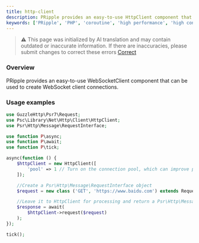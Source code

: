 ```yaml
---
title: http-client
description: PRipple provides an easy-to-use HttpClient component that can be used to create HTTP client connections. It also supports features such as long connection pool and coroutine scheduling.
keywords: ['PRipple', 'PHP', 'coroutine', 'high performance', 'high concurrency', 'HttpClient', 'Net']
---
```


> ⚠️ This page was initialized by AI translation and may contain outdated or inaccurate information. If there are
> inaccuracies, please submit changes to correct these errors [Correct](https://github.com/cloudtay/p-ripple-documents)

### Overview

PRipple provides an easy-to-use WebSocketClient component that can be used to create WebSocket client connections.

### Usage examples

```php
use GuzzleHttp\Psr7\Request;
use Psc\Library\Net\Http\Client\HttpClient;
use Psr\Http\Message\RequestInterface;

use function P\async;
use function P\await;
use function P\tick;

async(function () {
    $httpClient = new HttpClient([
        'pool' => 1 // Turn on the connection pool, which can improve performance in scenarios with frequent requests.
    ]);

    //Create a Psr\Http\Message\RequestInterface object
    $request = new class ('GET', 'https://www.baidu.com') extends Request implements RequestInterface {};

    //Leave it to HttpClient for processing and return a Psr\Http\Message\ResponseInterface object
    $response = await(
        $httpClient->request($request)
    );
});

tick();
```
